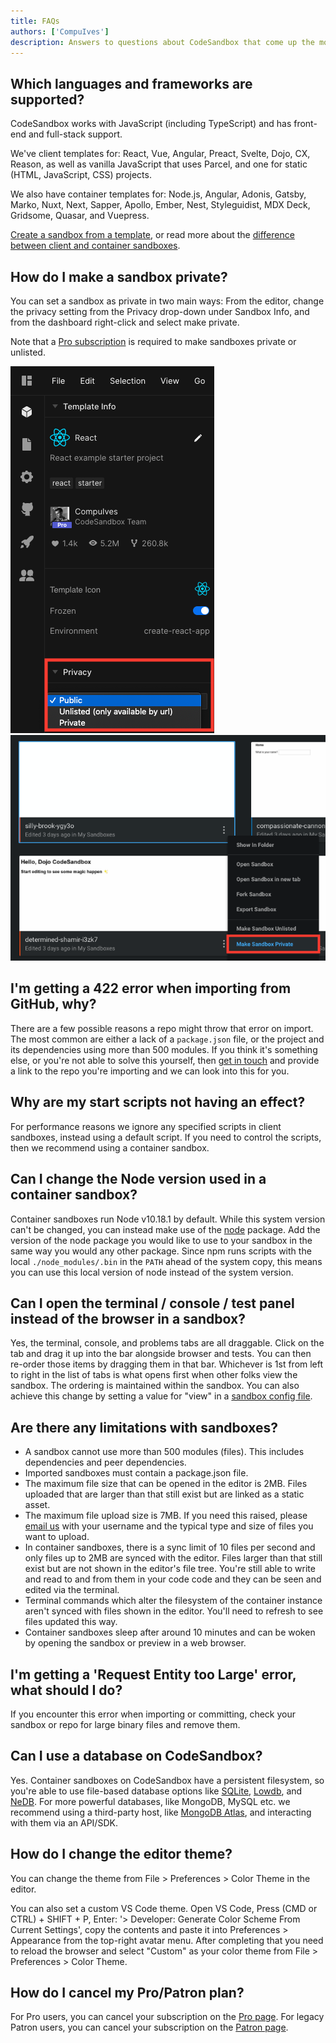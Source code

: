```yaml
---
title: FAQs
authors: ['CompuIves']
description: Answers to questions about CodeSandbox that come up the most.
---
```


## Which languages and frameworks are supported?

CodeSandbox works with JavaScript (including TypeScript) and has front-end and full-stack support.

We've client templates for: React, Vue, Angular, Preact, Svelte, Dojo, CX, Reason, as well as vanilla JavaScript that uses Parcel, and one for static (HTML, JavaScript, CSS) projects.

We also have container templates for: Node.js, Angular, Adonis, Gatsby, Marko, Nuxt, Next, Sapper, Apollo, Ember, Nest, Styleguidist, MDX Deck, Gridsome, Quasar, and Vuepress.

[Create a sandbox from a template](https://codesandbox.io/s/), or read more about the [difference between client and container sandboxes](/docs/environment).

## How do I make a sandbox private?

You can set a sandbox as private in two main ways: From the editor, change the privacy setting from the Privacy drop-down under Sandbox Info, and from the dashboard right-click and select make private.

Note that a [Pro subscription](https://codesandbox.io/pricing) is required to make sandboxes private or unlisted.

![Make private in the editor](./images/sandbox-private.png)
![Make private from the dashboard](./images/dashboard-private.png)

## I'm getting a 422 error when importing from GitHub, why?

There are a few possible reasons a repo might throw that error on import. The most common are either a lack of a `package.json` file, or the project and its dependencies using more than 500 modules. If you think it's something else, or you're not able to solve this yourself, then [get in touch](mailto:hello@codesandbox.io) and provide a link to the repo you're importing and we can look into this for you.

## Why are my start scripts not having an effect?      

For performance reasons we ignore any specified scripts in client sandboxes, instead using a default script. If you need to control the scripts, then we recommend using a container sandbox.

## Can I change the Node version used in a container sandbox?

Container sandboxes run Node v10.18.1 by default. While this system version can't be changed, you can instead make use of the [node](https://www.npmjs.com/package/node) package. Add the version of the node package you would like to use to your sandbox in the same way you would any other package. Since npm runs scripts with the local `./node_modules/.bin` in the `PATH` ahead of the system copy, this means you can use this local version of node instead of the system version.

## Can I open the terminal / console / test panel instead of the browser in a sandbox?

Yes, the terminal, console, and problems tabs are all draggable. Click on the tab and drag it up into the bar alongside browser and tests. You can then re-order those items by dragging them in that bar. Whichever is 1st from left to right in the list of tabs is what opens first when other folks view the sandbox. The ordering is maintained within the sandbox. You can also achieve this change by setting a value for "view" in a [sandbox config file](/docs/configuration#sandbox-configuration). 

## Are there any limitations with sandboxes?

- A sandbox cannot use more than 500 modules (files). This includes dependencies and peer dependencies.
- Imported sandboxes must contain a package.json file.
- The maximum file size that can be opened in the editor is 2MB. Files uploaded that are larger than that still exist but are linked as a static asset.
- The maximum file upload size is 7MB. If you need this raised, please [email us](mailto:hello@codesandbox.io) with your username and the typical type and size of files you want to upload.
- In container sandboxes, there is a sync limit of 10 files per second and only files up to 2MB are synced with the editor. Files larger than that still exist but are not shown in the editor's file tree. You're still able to write and read to and from them in your code code and they can be seen and edited via the terminal.
- Terminal commands which alter the filesystem of the container instance aren't synced with files shown in the editor. You'll need to refresh to see files updated this way.
- Container sandboxes sleep after around 10 minutes and can be woken by opening the sandbox or preview in a web browser.

## I'm getting a 'Request Entity too Large' error, what should I do?

If you encounter this error when importing or committing, check your sandbox or repo for large binary files and remove them.

## Can I use a database on CodeSandbox?

Yes. Container sandboxes on CodeSandbox have a persistent filesystem, so you're able to use file-based database options like [SQLite](https://codesandbox.io/s/sqlite3-sequelize-example-starter-lst3n), [Lowdb](https://codesandbox.io/s/lowdb-json-file-database-example-starter-pldy5), and [NeDB](https://codesandbox.io/s/nedb-example-starter-kyv7s). For more powerful databases, like MongoDB, MySQL etc. we recommend using a third-party host, like [MongoDB Atlas](https://codesandbox.io/s/mongodb-database-example-starter-v3ker), and interacting with them via an API/SDK.

## How do I change the editor theme?

You can change the theme from File > Preferences > Color Theme in the editor.

You can also set a custom VS Code theme. Open VS Code, Press (CMD or CTRL) + SHIFT + P, Enter: '> Developer: Generate Color Scheme From Current Settings', copy the contents and paste it into Preferences > Appearance from the top-right avatar menu. After completing that you need to reload the browser and select "Custom" as your color theme from File > Preferences > Color Theme.

## How do I cancel my Pro/Patron plan?

For Pro users, you can cancel your subscription on the [Pro page](https://codesandbox.io/pro).
For legacy Patron users, you can cancel your subscription on the [Patron page](https://codesandbox.io/patron). 
